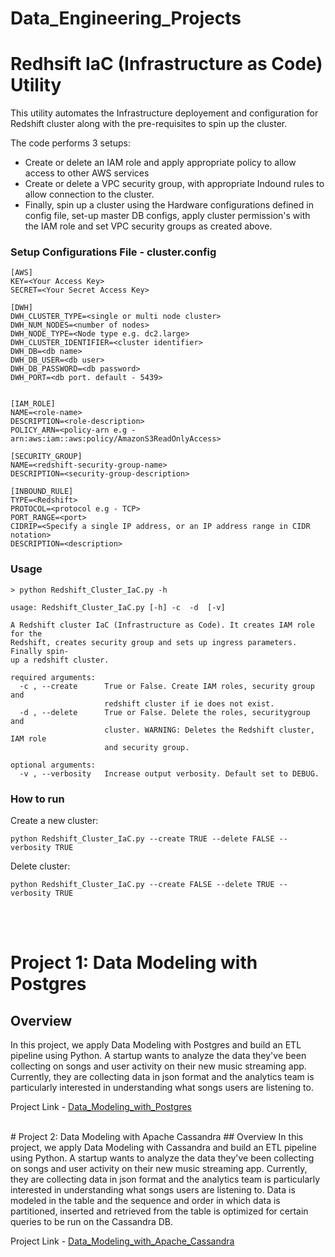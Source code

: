 # Data_Engineering_Projects
# Redhsift IaC (Infrastructure as Code) Utility
This utility automates the Infrastructure deployement and configuration for Redshift cluster along with the pre-requisites to spin up the cluster. 

The code performs 3 setups:

 - Create or delete an IAM role and apply appropriate policy to allow access to other AWS services 
 - Create or delete a VPC security group, with appropriate Indound rules to allow connection to the cluster.
 - Finally, spin up a cluster using the Hardware configurations defined in config file, set-up master DB configs, apply cluster permission's with the IAM role and set VPC security groups as created above.

### Setup Configurations File - cluster.config

    [AWS]
    KEY=<Your Access Key>
    SECRET=<Your Secret Access Key>
    
    [DWH] 
    DWH_CLUSTER_TYPE=<single or multi node cluster>
    DWH_NUM_NODES=<number of nodes>
    DWH_NODE_TYPE=<Node type e.g. dc2.large>
    DWH_CLUSTER_IDENTIFIER=<cluster identifier>
    DWH_DB=<db name>
    DWH_DB_USER=<db user>
    DWH_DB_PASSWORD=<db password>
    DWH_PORT=<db port. default - 5439>
    
    
    [IAM_ROLE]
    NAME=<role-name>
    DESCRIPTION=<role-description>
    POLICY_ARN=<policy-arn e.g - arn:aws:iam::aws:policy/AmazonS3ReadOnlyAccess>
    
    [SECURITY_GROUP]
    NAME=<redshift-security-group-name>
    DESCRIPTION=<security-group-description>
    
    [INBOUND_RULE]
    TYPE=<Redshift>
    PROTOCOL=<protocol e.g - TCP>
    PORT_RANGE=<port>
    CIDRIP=<Specify a single IP address, or an IP address range in CIDR notation>
    DESCRIPTION=<description>

 ### Usage 
 

    > python Redshift_Cluster_IaC.py -h
    
    usage: Redshift_Cluster_IaC.py [-h] -c  -d  [-v]
    
    A Redshift cluster IaC (Infrastructure as Code). It creates IAM role for the
    Redshift, creates security group and sets up ingress parameters. Finally spin-
    up a redshift cluster.
    
    required arguments:
      -c , --create      True or False. Create IAM roles, security group and
                         redshift cluster if ie does not exist.
      -d , --delete      True or False. Delete the roles, securitygroup and
                         cluster. WARNING: Deletes the Redshift cluster, IAM role
                         and security group.
    
    optional arguments:
      -v , --verbosity   Increase output verbosity. Default set to DEBUG. 
    
### How to run
Create a new cluster: 

    python Redshift_Cluster_IaC.py --create TRUE --delete FALSE --verbosity TRUE

Delete cluster:

    python Redshift_Cluster_IaC.py --create FALSE --delete TRUE --verbosity TRUE



</br>
</br>

# Project 1:  Data Modeling with Postgres
## Overview 
In this project, we apply Data Modeling with Postgres and build an ETL pipeline using Python. A startup wants to analyze the data they've been collecting on songs and user activity on their new music streaming app. Currently, they are collecting data in json format and the analytics team is particularly interested in understanding what songs users are listening to.

Project Link - [Data_Modeling_with_Postgres](https://github.com/san089/Data_Engineering_Projects/tree/master/Data_Modeling_with_Postgres)

</br>
# Project 2:  Data Modeling with Apache Cassandra
## Overview 
In this project, we apply Data Modeling with Cassandra and build an ETL pipeline using Python. A startup wants to analyze the data they've been collecting on songs and user activity on their new music streaming app. Currently, they are collecting data in json format and the analytics team is particularly interested in understanding what songs users are listening to.
Data is modeled in the table and the sequence and order in which data is partitioned, inserted and retrieved from the table is optimized for certain queries to be run on the Cassandra DB.

Project Link - [Data_Modeling_with_Apache_Cassandra](https://github.com/san089/Data_Engineering_Projects/tree/master/Data_Modeling_with_Apache_Cassandra)


